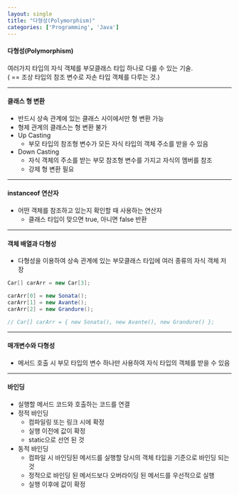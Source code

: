 ```yaml
---
layout: single
title: "다형성(Polymorphism)"
categories: ['Programming', 'Java']
---
```

   
#### 다형성(Polymorphism) 
여러가지 타입의 자식 객체를 부모클래스 타입 하나로 다룰 수 있는 기술.   
( == 조상 타입의 참조 변수로 자손 타입 객체를 다루는 것.)   
   
***   
#### 클래스 형 변환
* 반드시 상속 관계에 있는 클래스 사이에서만 형 변환 가능
* 형제 관계의 클래스는 형 변환 불가
* Up Casting
    * 부모 타입의 참조형 변수가 모든 자식 타입의 객체 주소를 받을 수 있음
* Down Casting
    * 자식 객체의 주소를 받는 부모 참조형 변수를 가지고 자식의 멤버를 참조
    * 강제 형 변환 필요   
   
***
#### instanceof 연산자
* 어떤 객체를 참조하고 있는지 확인할 때 사용하는 연산자
    * 클래스 타입이 맞으면 true, 아니면 false 반환   
   
***
#### 객체 배열과 다형성
* 다형성을 이용하여 상속 관계에 있는 부모클래스 타입에 여러 종류의 자식 객체 저장   
   
``` java
Car[] carArr = new Car[3];

carArr[0] = new Sonata();
carArr[1] = new Avante();
carArr[2] = new Grandure();

// Car[] carArr = { new Sonata(), new Avante(), new Grandure() };
```   
   
***
#### 매개변수와 다형성
* 메서드 호출 시 부모 타입의 변수 하나만 사용하여 자식 타입의 객체를 받을 수 있음    
   
***
#### 바인딩
* 실행할 메서드 코드와 호출하는 코드를 연결
* 정적 바인딩
    * 컴파일링 또는 링크 시에 확정
    * 실행 이전에 값이 확정
    * static으로 선언 된 것   
* 동적 바인딩
    * 컴파일 시 바인딩된 메서드를 실행할 당시의 객체 타입을 기준으로 바인딩 되는 것
    * 정적으로 바인딩 된 메서드보다 오버라이딩 된 메서드를 우선적으로 실행
    * 실행 이후에 값이 확정   
   
